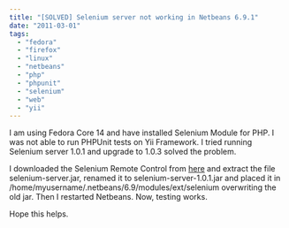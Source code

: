 ```yaml
---
title: "[SOLVED] Selenium server not working in Netbeans 6.9.1"
date: "2011-03-01"
tags: 
  - "fedora"
  - "firefox"
  - "linux"
  - "netbeans"
  - "php"
  - "phpunit"
  - "selenium"
  - "web"
  - "yii"
---
```


I am using Fedora Core 14 and have installed Selenium Module for PHP. I was not able to run PHPUnit tests on Yii Framework. I tried running Selenium server 1.0.1 and upgrade to 1.0.3 solved the problem.

I downloaded the Selenium Remote Control from [here](http://selenium.googlecode.com/files/selenium-remote-control-1.0.3.zip) and extract the file selenium-server.jar, renamed it to selenium-server-1.0.1.jar and placed it in /home/myusername/.netbeans/6.9/modules/ext/selenium overwriting the old jar. Then I restarted Netbeans. Now, testing works.

Hope this helps.
